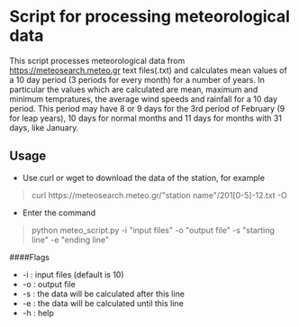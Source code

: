 # Script for processing meteorological data
This script processes meteorological data from https://meteosearch.meteo.gr text files(.txt) and calculates mean values of a 10 day period (3 periods for every month) for a number of years.
In particular the values which are calculated are mean, maximum and minimum tempratures, the average wind speeds and rainfall for a 10 day period. This period may have 8 or 9 days for the 3rd period of February (9 for leap years), 10 days for normal months and 11 days for months with 31 days, like January.
## Usage
- Use curl or wget to download the data of the station, for example
>curl https[]()://meteosearch.meteo.gr/"station name"/201[0-5]-12.txt -O
- Enter the command 
>python meteo_script.py -i "input files" -o "output file" -s "starting line" -e "ending line"

####Flags
- -i : input files (default is 10)
- -o : output file
- -s : the data will be calculated after this line
- -e : the data will be calculated until this line
- -h : help

